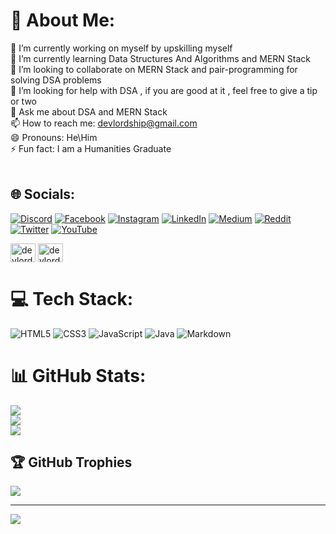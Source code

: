 # 💫 About Me:
🔭 I’m currently working on myself by upskilling myself <br>🌱 I’m currently learning Data Structures And Algorithms and MERN Stack<br>👯 I’m looking to collaborate on MERN Stack and pair-programming for solving DSA problems<br>🤔 I’m looking for help with DSA , if you are good at it , feel free to give a tip or two<br>💬 Ask me about DSA and MERN Stack<br>📫 How to reach me: devlordship@gmail.com<br>😄 Pronouns: He\Him<br>⚡ Fun fact: I am a Humanities Graduate<br><br>


## 🌐 Socials:
[![Discord](https://img.shields.io/badge/Discord-%237289DA.svg?logo=discord&logoColor=white)](https://discord.gg/https://discord.gg/6QSnjPhvfd) [![Facebook](https://img.shields.io/badge/Facebook-%231877F2.svg?logo=Facebook&logoColor=white)](https://facebook.com/devlordship) [![Instagram](https://img.shields.io/badge/Instagram-%23E4405F.svg?logo=Instagram&logoColor=white)](https://instagram.com/devlordship) [![LinkedIn](https://img.shields.io/badge/LinkedIn-%230077B5.svg?logo=linkedin&logoColor=white)](https://linkedin.com/in/devlordship) [![Medium](https://img.shields.io/badge/Medium-12100E?logo=medium&logoColor=white)](https://medium.com/@@devlordship) [![Reddit](https://img.shields.io/badge/Reddit-%23FF4500.svg?logo=Reddit&logoColor=white)](https://reddit.com/user/devlordship) [![Twitter](https://img.shields.io/badge/Twitter-%231DA1F2.svg?logo=Twitter&logoColor=white)](https://twitter.com/devlordship) [![YouTube](https://img.shields.io/badge/YouTube-%23FF0000.svg?logo=YouTube&logoColor=white)](https://youtube.com/@@devlordship)
<p align="left">
<a href="https://codepen.io/devlordship" target="blank"><img align="center" src="https://raw.githubusercontent.com/rahuldkjain/github-profile-readme-generator/master/src/images/icons/Social/codepen.svg" alt="devlordship" height="30" width="40" /></a>
<a href="https://dev.to/devlordship" target="blank"><img align="center" src="https://raw.githubusercontent.com/rahuldkjain/github-profile-readme-generator/master/src/images/icons/Social/devto.svg" alt="devlordship" height="30" width="40" /></a>
</p>

# 💻 Tech Stack:
 ![HTML5](https://img.shields.io/badge/html5-%23E34F26.svg?style=for-the-badge&logo=html5&logoColor=white) ![CSS3](https://img.shields.io/badge/css3-%231572B6.svg?style=for-the-badge&logo=css3&logoColor=white) ![JavaScript](https://img.shields.io/badge/javascript-%23323330.svg?style=for-the-badge&logo=javascript&logoColor=%23F7DF1E)  ![Java](https://img.shields.io/badge/java-%23ED8B00.svg?style=for-the-badge&logo=java&logoColor=white)  ![Markdown](https://img.shields.io/badge/markdown-%23000000.svg?style=for-the-badge&logo=markdown&logoColor=white) 
# 📊 GitHub Stats:
![](https://github-readme-stats.vercel.app/api?username=DevLordship&theme=chartreuse-dark&hide_border=true&include_all_commits=true&count_private=true)<br/>
![](https://github-readme-streak-stats.herokuapp.com/?user=DevLordship&theme=chartreuse-dark&hide_border=true)<br/>
![](https://github-readme-stats.vercel.app/api/top-langs/?username=DevLordship&theme=chartreuse-dark&hide_border=true&include_all_commits=true&count_private=true&layout=compact)

## 🏆 GitHub Trophies
![](https://github-profile-trophy.vercel.app/?username=DevLordship&theme=buddhism&no-frame=true&no-bg=true&margin-w=4)

---
[![](https://visitcount.itsvg.in/api?id=DevLordship&icon=4&color=3)](https://visitcount.itsvg.in)

<!-- Proudly created with GPRM ( https://gprm.itsvg.in ) -->
